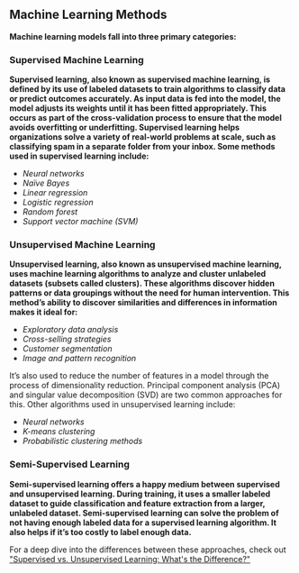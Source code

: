 ## Machine Learning Methods

**Machine learning models fall into three primary categories:**

### Supervised Machine Learning

**Supervised learning, also known as supervised machine learning, is defined by its use of labeled datasets to train algorithms to classify data or predict outcomes accurately. As input data is fed into the model, the model adjusts its weights until it has been fitted appropriately. This occurs as part of the cross-validation process to ensure that the model avoids overfitting or underfitting. Supervised learning helps organizations solve a variety of real-world problems at scale, such as classifying spam in a separate folder from your inbox. Some methods used in supervised learning include:**

- *Neural networks*
- *Naïve Bayes*
- *Linear regression*
- *Logistic regression*
- *Random forest*
- *Support vector machine (SVM)*

### Unsupervised Machine Learning

**Unsupervised learning, also known as unsupervised machine learning, uses machine learning algorithms to analyze and cluster unlabeled datasets (subsets called clusters). These algorithms discover hidden patterns or data groupings without the need for human intervention. This method’s ability to discover similarities and differences in information makes it ideal for:**

- *Exploratory data analysis*
- *Cross-selling strategies*
- *Customer segmentation*
- *Image and pattern recognition*

It’s also used to reduce the number of features in a model through the process of dimensionality reduction. Principal component analysis (PCA) and singular value decomposition (SVD) are two common approaches for this. Other algorithms used in unsupervised learning include:

- *Neural networks*
- *K-means clustering*
- *Probabilistic clustering methods*

### Semi-Supervised Learning

**Semi-supervised learning offers a happy medium between supervised and unsupervised learning. During training, it uses a smaller labeled dataset to guide classification and feature extraction from a larger, unlabeled dataset. Semi-supervised learning can solve the problem of not having enough labeled data for a supervised learning algorithm. It also helps if it’s too costly to label enough data.**

For a deep dive into the differences between these approaches, check out ["Supervised vs. Unsupervised Learning: What's the Difference?"](https://www.example.com)

